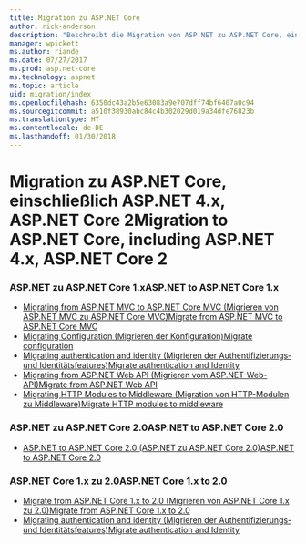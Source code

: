 ```yaml
---
title: Migration zu ASP.NET Core
author: rick-anderson
description: "Beschreibt die Migration von ASP.NET zu ASP.NET Core, einschließlich ASP.NET 4.x und ASP.NET Core 2."
manager: wpickett
ms.author: riande
ms.date: 07/27/2017
ms.prod: asp.net-core
ms.technology: aspnet
ms.topic: article
uid: migration/index
ms.openlocfilehash: 6350dc43a2b5e63083a9e707dff74bf6407a0c94
ms.sourcegitcommit: a510f38930abc84c4b302029d019a34dfe76823b
ms.translationtype: HT
ms.contentlocale: de-DE
ms.lasthandoff: 01/30/2018
---
```

# <a name="migration-to-aspnet-core-including-aspnet-4x-aspnet-core-2"></a><span data-ttu-id="fe197-103">Migration zu ASP.NET Core, einschließlich ASP.NET 4.x, ASP.NET Core 2</span><span class="sxs-lookup"><span data-stu-id="fe197-103">Migration to ASP.NET Core, including ASP.NET 4.x, ASP.NET Core 2</span></span>

### <a name="aspnet-to-aspnet-core-1x"></a><span data-ttu-id="fe197-104">ASP.NET zu ASP.NET Core 1.x</span><span class="sxs-lookup"><span data-stu-id="fe197-104">ASP.NET to ASP.NET Core 1.x</span></span>
*   [<span data-ttu-id="fe197-105">Migrating from ASP.NET MVC to ASP.NET Core MVC (Migrieren von ASP.NET MVC zu ASP.NET Core MVC)</span><span class="sxs-lookup"><span data-stu-id="fe197-105">Migrate from ASP.NET MVC to ASP.NET Core MVC</span></span>](xref:migration/mvc)
*   [<span data-ttu-id="fe197-106">Migrating Configuration (Migrieren der Konfiguration)</span><span class="sxs-lookup"><span data-stu-id="fe197-106">Migrate configuration</span></span>](xref:migration/configuration)
*   [<span data-ttu-id="fe197-107">Migrating authentication and identity (Migrieren der Authentifizierungs- und Identitätsfeatures)</span><span class="sxs-lookup"><span data-stu-id="fe197-107">Migrate authentication and Identity</span></span>](xref:migration/identity)
*   [<span data-ttu-id="fe197-108">Migrating from ASP.NET Web API (Migrieren vom ASP.NET-Web-API)</span><span class="sxs-lookup"><span data-stu-id="fe197-108">Migrate from ASP.NET Web API</span></span>](xref:migration/webapi)
*   [<span data-ttu-id="fe197-109">Migrating HTTP Modules to Middleware (Migration von HTTP-Modulen zu Middleware)</span><span class="sxs-lookup"><span data-stu-id="fe197-109">Migrate HTTP modules to middleware</span></span>](xref:migration/http-modules)

### <a name="aspnet-to-aspnet-core-20"></a><span data-ttu-id="fe197-110">ASP.NET zu ASP.NET Core 2.0</span><span class="sxs-lookup"><span data-stu-id="fe197-110">ASP.NET to ASP.NET Core 2.0</span></span>
* [<span data-ttu-id="fe197-111">ASP.NET to ASP.NET Core 2.0 (ASP.NET zu ASP.NET Core 2.0)</span><span class="sxs-lookup"><span data-stu-id="fe197-111">ASP.NET to ASP.NET Core 2.0</span></span>](xref:migration/proper-to-2x/index)

### <a name="aspnet-core-1x-to-20"></a><span data-ttu-id="fe197-112">ASP.NET Core 1.x zu 2.0</span><span class="sxs-lookup"><span data-stu-id="fe197-112">ASP.NET Core 1.x to 2.0</span></span>
*   [<span data-ttu-id="fe197-113">Migrate from ASP.NET Core 1.x to 2.0 (Migrieren von ASP.NET Core 1.x zu 2.0)</span><span class="sxs-lookup"><span data-stu-id="fe197-113">Migrate from ASP.NET Core 1.x to 2.0</span></span>](xref:migration/1x-to-2x/index)
*   [<span data-ttu-id="fe197-114">Migrating authentication and identity (Migrieren der Authentifizierungs- und Identitätsfeatures)</span><span class="sxs-lookup"><span data-stu-id="fe197-114">Migrate authentication and Identity</span></span>](xref:migration/1x-to-2x/identity-2x)
